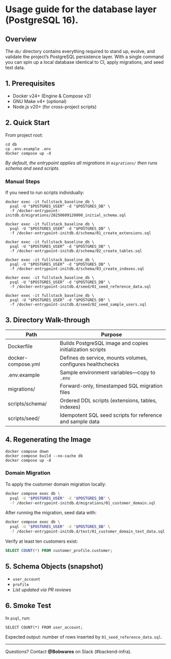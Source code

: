# Usage guide for the database layer (PostgreSQL 16).


## Overview

The `db/` directory contains everything required to stand up, evolve, and validate the project’s PostgreSQL persistence layer. With a single command you can spin up a local database identical to CI, apply migrations, and seed test data.

## 1. Prerequisites

* Docker v24+ (Engine & Compose v2)
* GNU Make v4+ (optional)
* Node.js v20+ (for cross-project scripts)

## 2. Quick Start

From project root:

```
cd db  
cp .env.example .env  
docker compose up -d  
```

*By default, the entrypoint applies all migrations in `migrations/` then runs schema and seed scripts.*

### Manual Steps

If you need to run scripts individually:

```
docker exec -it fullstack_baseline_db \
  psql -U "$POSTGRES_USER" -d "$POSTGRES_DB" \
  -f /docker-entrypoint-initdb.d/migrations/20250609120000_initial_schema.sql

docker exec -it fullstack_baseline_db \
  psql -U "$POSTGRES_USER" -d "$POSTGRES_DB" \
  -f /docker-entrypoint-initdb.d/schema/01_create_extensions.sql

docker exec -it fullstack_baseline_db \
  psql -U "$POSTGRES_USER" -d "$POSTGRES_DB" \
  -f /docker-entrypoint-initdb.d/schema/02_create_tables.sql

docker exec -it fullstack_baseline_db \
  psql -U "$POSTGRES_USER" -d "$POSTGRES_DB" \
  -f /docker-entrypoint-initdb.d/schema/03_create_indexes.sql

docker exec -it fullstack_baseline_db \
  psql -U "$POSTGRES_USER" -d "$POSTGRES_DB" \
  -f /docker-entrypoint-initdb.d/seed/01_seed_reference_data.sql

docker exec -it fullstack_baseline_db \
  psql -U "$POSTGRES_USER" -d "$POSTGRES_DB" \
  -f /docker-entrypoint-initdb.d/seed/02_seed_sample_users.sql
```

## 3. Directory Walk-through

| Path               | Purpose                                                       |
| ------------------ | ------------------------------------------------------------- |
| Dockerfile         | Builds PostgreSQL image and copies initialization scripts     |
| docker-compose.yml | Defines `db` service, mounts volumes, configures healthchecks |
| .env.example       | Sample environment variables—copy to `.env`                   |
| migrations/        | Forward-only, timestamped SQL migration files                 |
| scripts/schema/    | Ordered DDL scripts (extensions, tables, indexes)             |
| scripts/seed/      | Idempotent SQL seed scripts for reference and sample data     |

## 4. Regenerating the Image

```
docker compose down  
docker compose build --no-cache db
docker compose up -d
```

### Domain Migration

To apply the customer domain migration locally:

```bash
docker compose exec db \
  psql -U "$POSTGRES_USER" -d "$POSTGRES_DB" \
  -f /docker-entrypoint-initdb.d/migrations/01_customer_domain.sql
```

After running the migration, seed data with:

```bash
docker compose exec db \
  psql -U "$POSTGRES_USER" -d "$POSTGRES_DB" \
  -f /docker-entrypoint-initdb.d/test/01_customer_domain_test_data.sql
```

Verify at least ten customers exist:

```sql
SELECT COUNT(*) FROM customer_profile.customer;
```

## 5. Schema Objects (snapshot)

* `user_account`
* `profile`
* *List updated via PR reviews*

## 6. Smoke Test

In `psql`, run:

```
SELECT COUNT(*) FROM user_account;
```

Expected output: number of rows inserted by `01_seed_reference_data.sql`.

---

Questions? Contact **@Bobwares** on Slack (#backend-infra).
